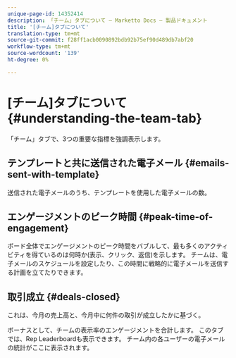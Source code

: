```yaml
---
unique-page-id: 14352414
description: 「チーム」タブについて — Marketto Docs — 製品ドキュメント
title: '[チーム]タブについて'
translation-type: tm+mt
source-git-commit: f28ff1acb0090892bdb92b75ef90d489db7abf20
workflow-type: tm+mt
source-wordcount: '139'
ht-degree: 0%

---
```



# [チーム]タブについて {#understanding-the-team-tab}

「チーム」タブで、3つの重要な指標を強調表示します。

## テンプレートと共に送信された電子メール {#emails-sent-with-template}

送信された電子メールのうち、テンプレートを使用した電子メールの数。

## エンゲージメントのピーク時間 {#peak-time-of-engagement}

ボード全体でエンゲージメントのピーク時間をバブルして、最も多くのアクティビティを得ているのは何時か(表示、クリック、返信)を示します。 チームは、電子メールのスケジュールを設定したり、この時間に戦略的に電子メールを送信する計画を立てたりできます。

## 取引成立 {#deals-closed}

これは、今月の売上高と、今月中に何件の取引が成立したかに基づく。

ボーナスとして、チームの表示率のエンゲージメントを合計します。 このタブでは、Rep Leaderboardも表示できます。 チーム内の各ユーザーの電子メールの統計がここに表示されます。
